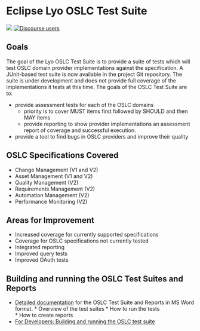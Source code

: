 # Eclipse Lyo OSLC Test Suite

[![](https://img.shields.io/badge/project-Eclipse%20Lyo-blue?color=418eeb)](https://github.com/eclipse/lyo)
[![Discourse users](https://img.shields.io/discourse/users?color=28bd84&server=https%3A%2F%2Fforum.open-services.net%2F)](https://forum.open-services.net/)


## Goals

The goal of the Lyo OSLC Test Suite is to provide a suite of tests which
will test OSLC domain provider implementations against the
specification. A JUnit-based test suite is now available in the project
Git repository. The suite is under development and does not provide full
coverage of the implementations it tests at this time. The goals of the
OSLC Test Suite are to:

-   provide assessment tests for each of the OSLC domains
    -   priority is to cover MUST items first followed by SHOULD and
        then MAY items
    -   provide reporting to show provider implementations an assessment
        report of coverage and successful execution.
-   provide a tool to find bugs in OSLC providers and improve their
    quality

## OSLC Specifications Covered

-   Change Management (V1 and V2)
-   Asset Management (V1 and V2)
-   Quality Management (V2)
-   Requirements Management (V2)
-   Automation Management (V2)
-   Performance Monitoring (V2)

## Areas for Improvement

-   Increased coverage for currently supported specifications
-   Coverage for OSLC specifications not currently tested
-   Integrated reporting
-   Improved query tests
-   Improved OAuth tests

## Building and running the OSLC Test Suites and Reports

- [Detailed documentation](https://github.com/eclipse/lyo.testsuite/blob/master/org.eclipse.lyo.testsuite.server/assessment/documentation/HowToRunOSLCProviderTestsAndGenerateAssessmentReport.doc)
    for the OSLC Test Suite and Reports in MS Word format.
    * Overview of the test suites
    * How to run the tests
    * How to create reports
- [For Developers: Building and running the OSLC test suite](https://wiki.eclipse.org/Lyo/BuildTestSuite)
